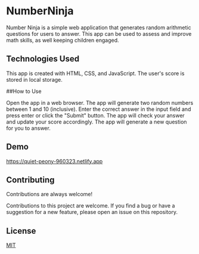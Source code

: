 # NumberNinja
Number Ninja is a simple web application that generates random arithmetic questions for users to answer. This app can be used to assess and improve math skills, as well keeping children  engaged.

## Technologies Used

This app is created with HTML, CSS, and JavaScript. The user's score is stored in local storage.

    
##How to Use

Open the app in a web browser.
The app will generate two random numbers between 1 and 10 (inclusive).
Enter the correct answer in the input field and press enter or click the "Submit" button.
The app will check your answer and update your score accordingly.
The app will generate a new question for you to answer.


## Demo

https://quiet-peony-960323.netlify.app


## Contributing

Contributions are always welcome!

Contributions to this project are welcome. If you find a bug or have a suggestion for a new feature, please open an issue on this repository.

## License

[MIT](https://choosealicense.com/licenses/mit/)
